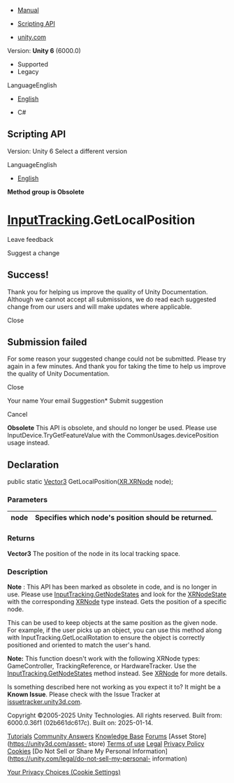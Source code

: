 [ ]()

  * [Manual](../Manual/index.html)
  * [Scripting API](../ScriptReference/index.html)

  * [unity.com](https://unity.com/)

Version: **Unity 6** (6000.0)

  * Supported
  * Legacy

LanguageEnglish

  * [English]()

  * C#

[ ](https://docs.unity3d.com)

## Scripting API

Version: Unity 6 Select a different version

LanguageEnglish

  * [English]()

**Method group is Obsolete**  

#  [InputTracking](XR.InputTracking.html).GetLocalPosition

Leave feedback

Suggest a change

## Success!

Thank you for helping us improve the quality of Unity Documentation. Although
we cannot accept all submissions, we do read each suggested change from our
users and will make updates where applicable.

Close

## Submission failed

For some reason your suggested change could not be submitted. Please <a>try
again</a> in a few minutes. And thank you for taking the time to help us
improve the quality of Unity Documentation.

Close

Your name Your email Suggestion* Submit suggestion

Cancel

[ ]()

**Obsolete** This API is obsolete, and should no longer be used. Please use
InputDevice.TryGetFeatureValue with the CommonUsages.devicePosition usage
instead.

## Declaration

public static [Vector3](Vector3.html)
GetLocalPosition([XR.XRNode](XR.XRNode.html) node);

### Parameters

node | Specifies which node's position should be returned.  
---|---  
  
### Returns

**Vector3** The position of the node in its local tracking space.

### Description

**Note** : This API has been marked as obsolete in code, and is no longer in
use. Please use
[InputTracking.GetNodeStates](XR.InputTracking.GetNodeStates.html) and look
for the [XRNodeState](XR.XRNodeState.html) with the corresponding
[XRNode](XR.XRNode.html) type instead. Gets the position of a specific node.

This can be used to keep objects at the same position as the given node. For
example, if the user picks up an object, you can use this method along with
InputTracking.GetLocalRotation to ensure the object is correctly positioned
and oriented to match the user's hand.  
  
**Note:** This function doesn't work with the following XRNode types:
GameController, TrackingReference, or HardwareTracker. Use the
[InputTracking.GetNodeStates](XR.InputTracking.GetNodeStates.html) method
instead. See [XRNode](XR.XRNode.html) for more details.

Is something described here not working as you expect it to? It might be a
**Known Issue**. Please check with the Issue Tracker at
[issuetracker.unity3d.com](https://issuetracker.unity3d.com).

Copyright ©2005-2025 Unity Technologies. All rights reserved. Built from:
6000.0.36f1 (02b661dc617c). Built on: 2025-01-14.

[Tutorials](https://unity3d.com/learn) [Community
Answers](https://answers.unity3d.com) [Knowledge
Base](https://support.unity3d.com/hc/en-us)
[Forums](https://forum.unity3d.com) [Asset Store](https://unity3d.com/asset-
store) [Terms of use](https://docs.unity3d.com/Manual/TermsOfUse.html)
[Legal](https://unity.com/legal) [Privacy
Policy](https://unity.com/legal/privacy-policy)
[Cookies](https://unity.com/legal/cookie-policy) [Do Not Sell or Share My
Personal Information](https://unity.com/legal/do-not-sell-my-personal-
information)

[Your Privacy Choices (Cookie Settings)](javascript:void\(0\);)

